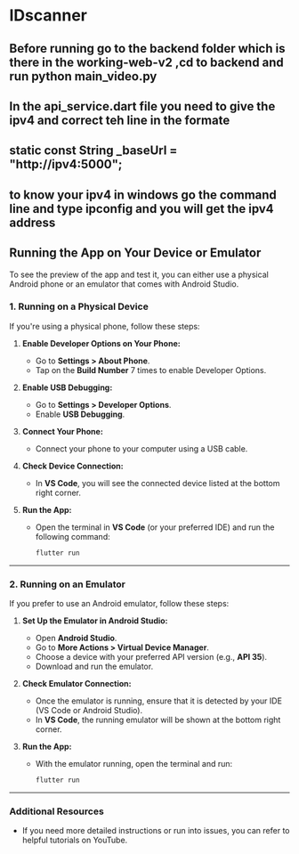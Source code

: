 # IDscanner
## Before running go to the backend folder which is there in the working-web-v2 ,cd to backend and run python main_video.py
## In the api_service.dart file you need to give the ipv4 and correct teh line in the formate
  ## static const String _baseUrl = "http://ipv4:5000";
  ## to know your ipv4 in windows go the command line and type ipconfig and you will get the ipv4 address
## Running the App on Your Device or Emulator

To see the preview of the app and test it, you can either use a physical Android phone or an emulator that comes with Android Studio.

### **1. Running on a Physical Device**

If you're using a physical phone, follow these steps:

1. **Enable Developer Options on Your Phone:**
   - Go to **Settings > About Phone**.
   - Tap on the **Build Number** 7 times to enable Developer Options.

2. **Enable USB Debugging:**
   - Go to **Settings > Developer Options**.
   - Enable **USB Debugging**.

3. **Connect Your Phone:**
   - Connect your phone to your computer using a USB cable.

4. **Check Device Connection:**
   - In **VS Code**, you will see the connected device listed at the bottom right corner.

5. **Run the App:**
   - Open the terminal in **VS Code** (or your preferred IDE) and run the following command:
     ```bash
     flutter run
     ```

---

### **2. Running on an Emulator**

If you prefer to use an Android emulator, follow these steps:

1. **Set Up the Emulator in Android Studio:**
   - Open **Android Studio**.
   - Go to **More Actions > Virtual Device Manager**.
   - Choose a device with your preferred API version (e.g., **API 35**).
   - Download and run the emulator.

2. **Check Emulator Connection:**
   - Once the emulator is running, ensure that it is detected by your IDE (VS Code or Android Studio).
   - In **VS Code**, the running emulator will be shown at the bottom right corner.

3. **Run the App:**
   - With the emulator running, open the terminal and run:
     ```bash
     flutter run
     ```

---

### **Additional Resources**

- If you need more detailed instructions or run into issues, you can refer to helpful tutorials on YouTube.
